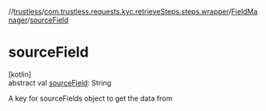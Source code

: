//[trustless](../../../index.md)/[com.trustless.requests.kyc.retrieveSteps.steps.wrapper](../index.md)/[FieldManager](index.md)/[sourceField](source-field.md)

# sourceField

[kotlin]\
abstract val [sourceField](source-field.md): String

A key for sourceFields object to get the data from
